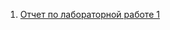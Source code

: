 1. [Отчет по лабораторной работе 1](https://github.com/J-Nickel/UrFU-DA-2023/blob/main/Workshop_1.md)
